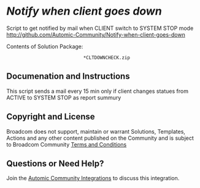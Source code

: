 *Notify when client goes down*
=============


Script to get notified by mail when CLIENT switch to SYSTEM STOP mode
http://github.com/Automic-Community/Notify-when-client-goes-down

<!-- List of attached files -->
Contents of Solution Package:

						
								*CLTDOWNCHECK.zip
								
						


Documenation and Instructions
---

<p><span>This script sends a mail every 15 min only if client changes statues from ACTIVE to SYSTEM STOP as report summury</span></p>

Copyright and License
---

Broadcom does not support, maintain or warrant Solutions, Templates, Actions and any other content published on the Community and is subject to Broadcom Community [Terms and Conditions](https://community.broadcom.com/termsandconditions)


Questions or Need Help? 
---
Join the [Automic Community Integrations](https://community.broadcom.com/communities/community-home?CommunityKey=83e49dd4-b93e-464a-a343-2bb1e51c13ec) to discuss this integration.
